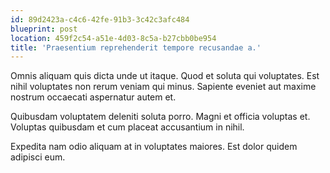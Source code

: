 ```yaml
---
id: 89d2423a-c4c6-42fe-91b3-3c42c3afc484
blueprint: post
location: 459f2c54-a51e-4d03-8c5a-b27cbb0be954
title: 'Praesentium reprehenderit tempore recusandae a.'
---
```

Omnis aliquam quis dicta unde ut itaque. Quod et soluta qui voluptates. Est nihil voluptates non rerum veniam qui minus. Sapiente eveniet aut maxime nostrum occaecati aspernatur autem et.

Quibusdam voluptatem deleniti soluta porro. Magni et officia voluptas et. Voluptas quibusdam et cum placeat accusantium in nihil.

Expedita nam odio aliquam at in voluptates maiores. Est dolor quidem adipisci eum.